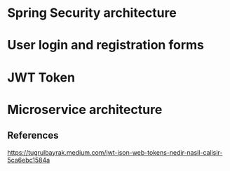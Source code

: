 # Spring Security architecture

# User login and registration forms

# JWT Token

# Microservice architecture

## References
https://tugrulbayrak.medium.com/jwt-json-web-tokens-nedir-nasil-calisir-5ca6ebc1584a  
